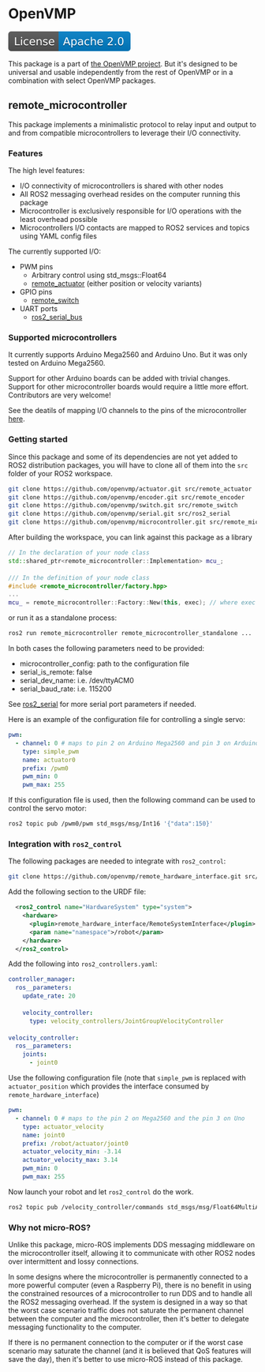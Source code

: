 # OpenVMP

[![License](./apache20.svg)](./LICENSE.txt)

This package is a part of [the OpenVMP project](https://github.com/openvmp/openvmp).
But it's designed to be universal and usable independently from the rest of OpenVMP or in a combination with select OpenVMP packages.

## remote\_microcontroller

This package implements a minimalistic protocol to relay input and output to
and from compatible microcontrollers to leverage their I/O connectivity.

### Features

The high level features:

- I/O connectivity of microcontrollers is shared with other nodes
- All ROS2 messaging overhead resides on the computer running this package
- Microcontroller is exclusively responsible for I/O operations with
  the least overhead possible
- Microcontrollers I/O contacts are mapped to ROS2 services and topics using
  YAML config files

The currently supported I/O:

- PWM pins
  - Arbitrary control using std_msgs::Float64
  - [remote_actuator](https://github.com/openvmp/actuator)
    (either position or velocity variants)
- GPIO pins
  - [remote_switch](https://github.com/openvmp/switch)
- UART ports
  - [ros2_serial_bus](https://github.com/openvmp/serial_bus)

### Supported microcontrollers

It currently supports Arduino Mega2560 and Arduino Uno. But it was only tested on Arduino Mega2560.

Support for other Arduino boards can be added with trivial changes. Support for other microcontroller boards would require a little more effort. Contributors are very welcome!

See the deatils of mapping I/O channels to the pins of the microcontroller [here](./microcontrollers/README.md).

### Getting started

Since this package and some of its dependencies are not yet added to ROS2
distribution packages, you will have to clone all of them into the `src`
folder of your ROS2 workspace.

```bash
git clone https://github.com/openvmp/actuator.git src/remote_actuator
git clone https://github.com/openvmp/encoder.git src/remote_encoder
git clone https://github.com/openvmp/switch.git src/remote_switch
git clone https://github.com/openvmp/serial.git src/ros2_serial
git clone https://github.com/openvmp/microcontroller.git src/remote_microcontroller
```

After building the workspace, you can link against this package as a library

```c++
// In the declaration of your node class
std::shared_ptr<remote_microcontroller::Implementation> mcu_;

/// In the definition of your node class
#include <remote_microcontroller/factory.hpp>
...
mcu_ = remote_microcontroller::Factory::New(this, exec); // where exec is the multithreaded executor your node is running in
```

or run it as a standalone process:

```bash
ros2 run remote_microcontroller remote_microcontroller_standalone ...
```

In both cases the following parameters need to be provided:

- microcontroller_config: path to the configuration file
- serial_is_remote: false
- serial_dev_name: i.e. /dev/ttyACM0
- serial_baud_rate: i.e. 115200

See [ros2_serial](https://github.com/openvmp/serial/blob/main/README.md) for more serial port parameters if needed.

Here is an example of the configuration file for controlling a single servo:

```yaml
pwm:
  - channel: 0 # maps to pin 2 on Arduino Mega2560 and pin 3 on Arduino Uno
    type: simple_pwm
    name: actuator0
    prefix: /pwm0
    pwm_min: 0
    pwm_max: 255
```

If this configuration file is used, then the following command can be used to control the servo motor:

```bash
ros2 topic pub /pwm0/pwm std_msgs/msg/Int16 '{"data":150}'
```

### Integration with `ros2_control`

The following packages are needed to integrate with `ros2_control`:

```bash
git clone https://github.com/openvmp/remote_hardware_interface.git src/remote_hardware_interface
```

Add the following section to the URDF file:

```xml
  <ros2_control name="HardwareSystem" type="system">
    <hardware>
      <plugin>remote_hardware_interface/RemoteSystemInterface</plugin>
      <param name="namespace">/robot</param>
    </hardware>
  </ros2_control>
```

Add the following into `ros2_controllers.yaml`:

```yaml
controller_manager:
  ros__parameters:
    update_rate: 20

    velocity_controller:
      type: velocity_controllers/JointGroupVelocityController

velocity_controller:
  ros__parameters:
    joints:
      - joint0
```

Use the following configuration file (note that `simple_pwm` is replaced with `actuator_position` which provides the interface consumed by `remote_hardware_interface`)

```yaml
pwm:
  - channel: 0 # maps to the pin 2 on Mega2560 and the pin 3 on Uno
    type: actuator_velocity
    name: joint0
    prefix: /robot/actuator/joint0
    actuator_velocity_min: -3.14
    actuator_velocity_max: 3.14
    pwm_min: 0
    pwm_max: 255
```

Now launch your robot and let `ros2_control` do the work.

```bash
ros2 topic pub /velocity_controller/commands std_msgs/msg/Float64MultiArray '{"data":[1.0]}'
```

### Why not micro-ROS?

Unlike this package, micro-ROS implements DDS messaging middleware on the 
microcontroller itself, allowing it to communicate with other ROS2 nodes over 
intermittent and lossy connections.

In some designs where the microcontroller is permanently connected to
a more powerful computer (even a Raspberry Pi), there is no benefit in using
the constrained resources of a microcontroller to run DDS and to handle all
the ROS2 messaging overhead.
If the system is designed in a way so that the worst case scenario
traffic does not saturate the permanent channel between the computer and the
microcontroller, then it's better to delegate messaging functionality to the
computer.

If there is no permanent connection to the computer or if the worst case
scenario may saturate the channel (and it is believed that QoS features will
save the day), then it's better to use micro-ROS instead of this package.
